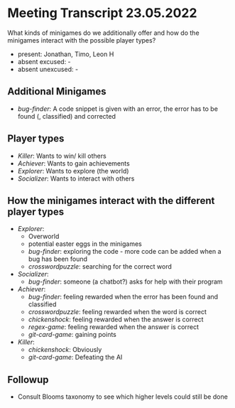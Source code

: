 # Meeting Transcript 23.05.2022

What kinds of minigames do we additionally offer and how do the minigames interact with the possible player types?

- present: Jonathan, Timo, Leon H
- absent excused: -
- absent unexcused: -

## Additional Minigames

- _bug-finder_: A code snippet is given with an error, the error has to be found (, classified) and corrected

## Player types

- _Killer_: Wants to win/ kill others
- _Achiever_: Wants to gain achievements
- _Explorer_: Wants to explore (the world)
- _Socializer_: Wants to interact with others

## How the minigames interact with the different player types

- _Explorer_:
  - Overworld
  - potential easter eggs in the minigames
  - _bug-finder_: exploring the code - more code can be added when a bug has been found
  - _crosswordpuzzle_: searching for the correct word
- _Socializer_:
  - _bug-finder_: someone (a chatbot?) asks for help with their program
- _Achiever_:
  - _bug-finder_: feeling rewarded when the error has been found and classified
  - _crosswordpuzzle_: feeling rewarded when the word is correct
  - _chickenshock_: feeling rewarded when the answer is correct
  - _regex-game_: feeling rewarded when the answer is correct
  - _git-card-game_: gaining points
- _Killer_:
  - _chickenshock_: Obviously
  - _git-card-game_: Defeating the AI

## Followup

- Consult Blooms taxonomy to see which higher levels could still be done
